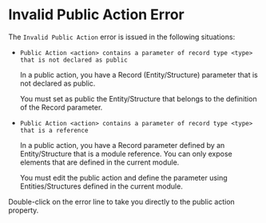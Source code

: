 # Invalid Public Action Error

The `Invalid Public Action` error is issued in the following situations:

* `Public Action <action> contains a parameter of record type <type> that is not declared as public`

  In a public action, you have a Record \(Entity/Structure\) parameter that is not declared as public.

  You must set as public the Entity/Structure that belongs to the definition of the Record parameter.

* `Public Action <action> contains a parameter of record type <type> that is a reference`

  In a public action, you have a Record parameter defined by an Entity/Structure that is a module reference. You can only expose elements that are defined in the current module.

  You must edit the public action and define the parameter using Entities/Structures defined in the current module.

Double-click on the error line to take you directly to the public action property.

